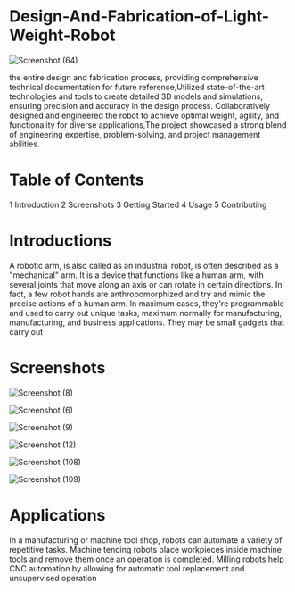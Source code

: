 # Design-And-Fabrication-of-Light-Weight-Robot

![Screenshot (64)](https://github.com/vishalkumar32/Design-And-Fabrication-of-Light-Weight-Robot/assets/111268202/44a85bf2-72a1-4dae-9d69-e292ba5c3a63)

the entire design and fabrication process, providing comprehensive technical documentation for future reference,Utilized state-of-the-art technologies and tools to create detailed 3D models and simulations, ensuring precision and accuracy in the design process.
Collaboratively designed and engineered the robot to achieve optimal weight, agility, and functionality for diverse
applications,The project showcased a strong blend of engineering expertise, problem-solving, and project management abilities.

# Table of Contents
1 Introduction
2 Screenshots
3 Getting Started
4 Usage
5 Contributing

# Introductions
  A robotic arm, is also called as an industrial robot, is often described as a "mechanical" arm. It is a device that functions like a human arm, with several joints that move along an axis or can rotate in certain directions. In fact, a few robot hands are anthropomorphized and try and mimic the precise actions of a human arm. In maximum cases, they're programmable and used to carry out unique tasks, maximum normally for manufacturing, manufacturing, and business applications. They may be small gadgets that carry out

# Screenshots
![Screenshot (8)](https://github.com/vishalkumar32/Design-And-Fabrication-of-Light-Weight-Robot/assets/111268202/5ac71d28-0eaa-44fb-8f97-17dab5b5b73e)


![Screenshot (6)](https://github.com/vishalkumar32/Design-And-Fabrication-of-Light-Weight-Robot/assets/111268202/c9a3792f-3650-4ad3-b6b8-fb2a3be6c6a8)


![Screenshot (9)](https://github.com/vishalkumar32/Design-And-Fabrication-of-Light-Weight-Robot/assets/111268202/dae2e422-134f-4191-a2c0-38dc9fc168ec)

![Screenshot (12)](https://github.com/vishalkumar32/Design-And-Fabrication-of-Light-Weight-Robot/assets/111268202/9fbe1708-e381-416e-98d4-b9ee9e674e35)


![Screenshot (108)](https://github.com/vishalkumar32/Design-And-Fabrication-of-Light-Weight-Robot/assets/111268202/5d38bab8-34e4-480d-8057-3b698d36a325)


![Screenshot (109)](https://github.com/vishalkumar32/Design-And-Fabrication-of-Light-Weight-Robot/assets/111268202/badf3340-f2e9-4b77-985e-a4f148a6bb31)

# Applications
In a manufacturing or machine tool shop, robots can automate a variety of repetitive tasks. Machine tending robots place workpieces inside machine tools and remove them once an operation is completed. Milling robots help CNC automation by allowing for automatic tool replacement and unsupervised operation



